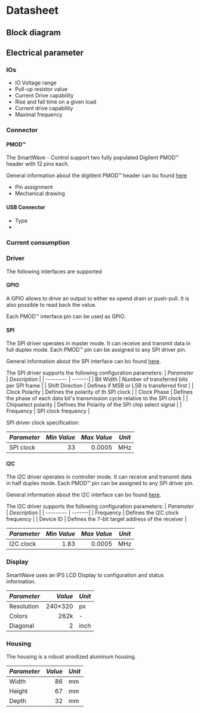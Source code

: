 # Datasheet
## Block diagram
## Electrical parameter
### IOs
  - IO Voltage range
  - Pull-up resistor value
  - Current Drive capability
  - Rise and fall time on a given load
  - Current drive capability
  - Maximal frequency

### Connector

#### PMOD™
The SmartWave - Control support two fully populated Digilent PMOD™ header with 12 pins each. 

General information about the digitlent PMOD™ header can bo found [here](https://digilent.com/reference/pmod/start)

  - Pin assignment
  - Mechanical drawing

#### USB Connector
  - Type
  -
### Current consumption 

### Driver

The following interfaces are supported

#### GPIO

A GPIO allows to drive an output to either es opend drain or push-pull. It is also possible to read back the value.

Each PMOD™ interface pin can be used as GPIO.

#### SPI

The SPI driver operates in master mode. It can receive and transmit data in full duplex mode. Each PMOD™ pin can be assigned to any SPI driver pin.

General information about the SPI interface can bo found [here](https://en.wikipedia.org/wiki/Serial_Peripheral_Interface).

The SPI driver supports the following configuration parameters:
| *Parameter* | *Description*   |
| --------- | -------|
| Bit Width | Number of transferred bits per SPI frame |
| Shift Direction | Defines if MSB or LSB is transferred first |
| Clock Polarity | Defines the polarity of th SPI clock |
| Clock Phase | Defines the phase of each data bit's transmission cycle relative to the SPI clock |
| Chipselect polarity | Defines the Polarity of the SPI chip select signal |
| Frequency  | SPI clock frequency |
  
SPI driver clock specification:

| *Parameter* | *Min Value*   | *Max Value*   | *Unit*  |
| --------- | -------:| ----:  | ----|
| SPI clock| 33 | 0.0005 | MHz  |

#### I2C

The I2C driver operates in controller mode. It can receive and transmit data in half duplex mode. Each PMOD™ pin can be assigned to any SPI driver pin.

General information about the I2C interface can bo found [here](https://www.nxp.com/docs/en/user-guide/UM10204.pdf).

The I2C driver supports the following configuration parameters:
| *Parameter* | *Description*   |
| --------- | -------|
| Frequency | Defines the I2C clock frequency |
| Device ID | Defines the 7-bit target address of the receiver |


| *Parameter* | *Min Value*   | *Max Value*   | *Unit*  |
| --------- | -------:| ----:  | ----|
| I2C clock| 1.83 | 0.0005 | MHz  |


### Display

SmartWave uses an IPS LCD Display to configuration and status information.

| *Parameter* | *Value*   | *Unit*  |
| --------- | -------:| ----  |
| Resolution| 240×320 | px  |
| Colors    | 262k    | -   |
| Diagonal  |  2      | inch|


### Housing
The housing is a robust anodized aluminum housing.

| *Parameter* | *Value*   | *Unit*  |
| --------- | -------:| ----  |
| Width     |      86 | mm    |
| Height    |      67 | mm    |
| Depth     |      32 | mm    |
